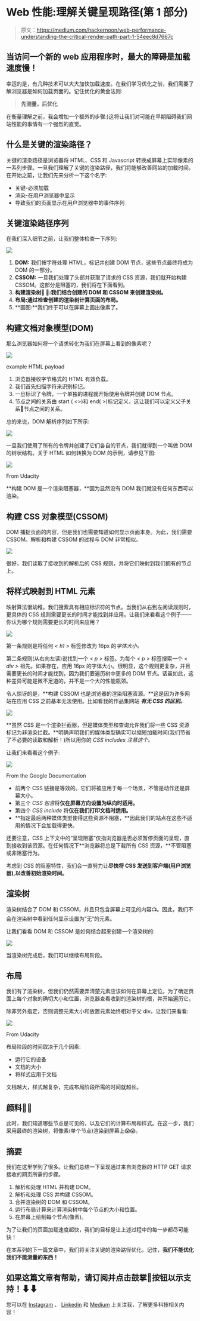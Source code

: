 # Web 性能:理解关键呈现路径(第 1 部分)

> 原文：<https://medium.com/hackernoon/web-performance-understanding-the-critical-render-path-part-1-54eec8d7667c>

## 当访问一个新的 web 应用程序时，最大的障碍是加载速度慢！

幸运的是，有几种技术可以大大加快加载速度。在我们学习优化之前，我们需要了解浏览器是如何加载页面的。记住优化的黄金法则:

> **先测量，后优化**

在衡量理解之前，我会增加一个额外的步骤:)这将让我们对可能在早期阻碍我们网站性能的事情有一个强烈的直觉。

## 什么是关键的渲染路径？

关键的渲染路径是浏览器将 HTML、CSS 和 Javascript 转换成屏幕上实际像素的一系列步骤。一旦我们理解了关键的渲染路径，我们将能够改善网站的加载时间。在开始之前，让我们先来分析一下这个名字:

*   关键-必须加载
*   渲染-在用户浏览器中显示
*   导致我们的页面显示在用户浏览器中的事件序列

## 关键渲染路径序列

在我们深入细节之前，让我们整体检查一下序列:

![](img/e6bf43495d468633d6d239174f2e5b47.png)

1.  **DOM:** 我们按字符处理 HTML，标记并创建 DOM 节点，这些节点最终将成为 DOM 的一部分。
2.  **CSSOM:** 一旦我们处理了头部并获取了请求的 CSS 资源，我们就开始构建 CSSOM。这部分是阻塞的，我们将在下面看到。
3.  **构建渲染树🌳 🌲:**我们结合创建的 DOM 和 CSSOM 来创建**渲染树。**
4.  **布局:**通过检查创建的**渲染树计算页面的布局。**
5.  **画图:**我们终于可以在屏幕上画出像素了。

## 构建文档对象模型(DOM)

那么浏览器如何将一个请求转化为我们在屏幕上看到的像素呢？

![](img/102c438881a86fb12d4dcdfa7aba1e93.png)

example HTML payload

1.  浏览器接收字节格式的 HTML 有效负载。
2.  我们首先扫描字符来识别标记。
3.  一旦标识了令牌，一个单独的进程就开始使用令牌并创建 DOM 节点。
4.  节点之间的关系由 start ( <>)和 end( >)标记定义，这让我们可以定义父子关系👶节点之间的关系。

总的来说，DOM 解析序列如下所示:

![](img/e23c5703141b5a5428672b811dee61e1.png)

一旦我们使用了所有的令牌并创建了它们各自的节点，我们就得到一个叫做 DOM 的树状结构。关于 HTML 如何转换为 DOM 的示例，请参见下图:

![](img/d293a0edf6173175cba63ace5debe426.png)

From Udacity

**构建 DOM 是一个渲染阻塞器，**因为显然没有 DOM 我们就没有任何东西可以渲染。

## 构建 CSS 对象模型(CSSOM)

DOM 捕捉页面的内容，但是我们也需要知道如何显示页面本身。为此，我们需要 CSSOM。解析和构建 CSSOM 的过程与 DOM 非常相似。

![](img/c632e8bba3a333ee13bb124b3b23168e.png)

很好，我们读取了接收到的解析后的 CSS 规则，并将它们映射到我们拥有的节点上。

## 将样式映射到 HTML 元素

映射算法很幼稚。我们搜索具有相应标识符的节点。当我们从右到左阅读规则时，更具体的 CSS 规则需要更长的时间才能找到并应用。让我们来看看这个例子——你认为哪个规则需要更长的时间来应用？

![](img/3875d57a6fcd50e67913d472037a43cd.png)

第一条规则是将任何 *< h1 >* 标签修改为 16px 的*字体大小。*

第二条规则(从右向左读)说找到一个 *< p >* 标签。为每个 *< p >* 标签搜索一个 *< div >* 祖先。如果存在，应用 16px 的字体大小。很明显，这个规则更复杂，并且需要更长的时间才能找到，因为我们要遍历树中更多的 DOM 节点。话虽如此，这种差异可能是微不足道的，并不是一个大的性能瓶颈。

令人惊讶的是，**构建 CSSOM 也是浏览器的渲染阻塞资源。**这是因为许多网站在应用 CSS 之前基本无法使用。比如看我的作品集网站 ***有无 CSS 的区别。***

![](img/330ba295aa15467e1378c73d8b013b6f.png)

**虽然 CSS 是一个渲染拦截器，但是媒体类型和查询允许我们将一些 CSS 资源标记为非渲染拦截。**明确声明我们的媒体类型确实可以缩短加载时间(我们节省了不必要的读取和解析！)所以用你的 *CSS includes 注意这个。*

让我们来看看这个例子:

![](img/29bb3c0281f06bf5fee084ad41775387.png)

From the Google Documentation

*   前两个 CSS 链接是等效的。它们将被应用于每一个场景，不管是动作还是屏幕大小。
*   第三个 *CSS 包含*将**仅在屏幕方向设置为纵向时适用。**
*   第四个 *CSS include* 将**仅在我们打印文档时适用。**
*   **指定最后两种媒体类型使得这些资源不阻塞，**因此我们的站点在这些不适用的情况下会加载得更快。

还要注意，CSS 上下文中的“呈现阻塞”仅指浏览器是否必须暂停页面的呈现，直到接收到该资源。在任何情况下**浏览器将总是下载所有 CSS 资源，**不管阻塞或非阻塞行为。

考虑到 CSS 的阻塞特性，我们会一直努力让**尽快将 CSS 发送到客户端(用户浏览器),以改善初始渲染时间。**

## 渲染树

渲染树结合了 DOM 和 CSSOM，并且只包含屏幕上可见的内容📺。因此，我们不会在渲染树中看到任何显示设置为“无”的元素。

让我们看看 DOM 和 CSSOM 是如何结合起来创建一个渲染树的:

![](img/39eab5ffdf7a30a1971340519dc044cd.png)

当渲染树完成后，我们可以继续布局阶段。

## 布局

我们有了渲染树，但我们仍然需要弄清楚元素应该如何在屏幕上定位。为了确定页面上每个对象的确切大小和位置，浏览器查看收到的渲染树的根，并开始遍历它。

除非另外指定，否则调整元素大小和放置元素始终相对于父 div。让我们来看看:

![](img/c0620e94698c6268f586ecf606f26539.png)

From Udacity

布局阶段的时间取决于几个因素:

*   运行它的设备
*   文档的大小
*   将样式应用于文档

文档越大，样式越复杂，完成布局阶段所需的时间就越长。

## 颜料🎨🎨

此时，我们知道哪些节点是可见的，以及它们的计算布局和样式。在这一步，我们采用最终的渲染树，将像素(单个节点)渲染到屏幕上😱😱。

## 摘要

我们在这里学到了很多。让我们总结一下呈现通过来自浏览器的 HTTP GET 请求接收的网页所需的步骤。

1.  解析和处理 HTML 并构建 DOM。
2.  解析和处理 CSS 并构建 CSSOM。
3.  合并渲染树的 DOM 和 CSSOM。
4.  运行布局计算来计算渲染树中每个节点的大小和位置。
5.  在屏幕上绘制每个节点(像素)。

为了让我们的页面加载速度超快，我们的目标是让上述过程中的每一步都尽可能快！

在本系列的下一篇文章中，我们将关注关键的渲染路径优化。记住，**我们不能优化我们不能测量的东西！**

## 如果这篇文章有帮助，请订阅并点击鼓掌👏按钮以示支持！⬇⬇

您可以在 [Instagram](https://www.instagram.com/omeragoldberg/) 、 [Linkedin](https://www.linkedin.com/in/omer-goldberg-680b40100/) 和 [Medium](/@omergoldberg) 上关注我，了解更多科技相关内容！